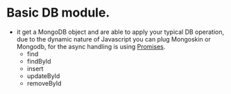 # Basic DB module.

- it get a MongoDB object and are able to apply your typical DB operation, due to the dynamic nature of Javascript you can plug Mongoskin or Mongodb, for the async handling is using [Promises](https://developer.mozilla.org/en/docs/Web/JavaScript/Reference/Global_Objects/Promise).
  - find
  - findById
  - insert
  - updateById
  - removeById
